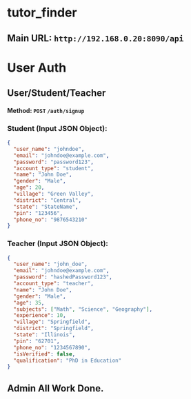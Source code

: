 # tutor_finder

## Main URL: `http://192.168.0.20:8090/api`

# User Auth

## User/Student/Teacher
#### Method: `POST` `/auth/signup`

### Student (Input JSON Object):


```json
{
  "user_name": "johndoe",
  "email": "johndoe@example.com",
  "password": "password123",
  "account_type": "student",
  "name": "John Doe",
  "gender": "Male",
  "age": 20,
  "village": "Green Valley",
  "district": "Central",
  "state": "StateName",
  "pin": "123456",
  "phone_no": "9876543210"
}
```

### Teacher (Input JSON Object):

```json
{
  "user_name": "john_doe",
  "email": "johndoe@example.com",
  "password": "hashedPassword123",
  "account_type": "teacher",
  "name": "John Doe",
  "gender": "Male",
  "age": 35,
  "subjects": ["Math", "Science", "Geography"],
  "experience": 10,
  "village": "Springfield",
  "district": "Springfield",
  "state": "Illinois",
  "pin": "62701",
  "phone_no": "1234567890",
  "isVerified": false,
  "qualification": "PhD in Education"
}

```

## Admin All Work Done.